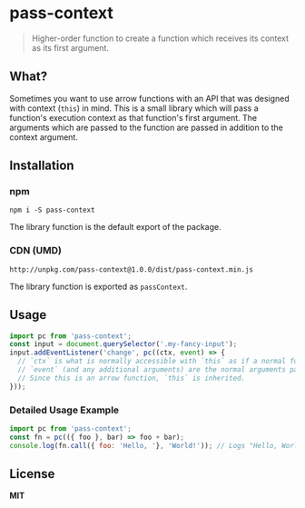 # pass-context

> Higher-order function to create a function which receives its context as its
> first argument.

## What?

Sometimes you want to use arrow functions with an API that was designed with
context (`this`) in mind. This is a small library which will pass a function's
execution context as that function's first argument. The arguments which are passed to the function are passed in addition to the context argument.

## Installation

### npm

```
npm i -S pass-context
```

The library function is the default export of the package.

### CDN (UMD)

```
http://unpkg.com/pass-context@1.0.0/dist/pass-context.min.js
```

The library function is exported as `passContext`.

## Usage

```js
import pc from 'pass-context';
const input = document.querySelector('.my-fancy-input');
input.addEventListener('change', pc((ctx, event) => {
  // `ctx` is what is normally accessible with `this` as if a normal function were passed as the event listener.
  // `event` (and any additional arguments) are the normal arguments passed in-order after the context argument.
  // Since this is an arrow function, `this` is inherited.
}));
```

### Detailed Usage Example

```js
import pc from 'pass-context';
const fn = pc(({ foo }, bar) => foo + bar);
console.log(fn.call({ foo: 'Hello, '}, 'World!')); // Logs "Hello, World!"
```

## License

**MIT**
